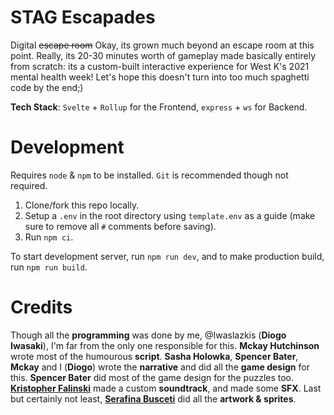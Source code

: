 # STAG Escapades
Digital ~~escape room~~ Okay, its grown much beyond an escape room at this point. Really, its 20-30 minutes worth of gameplay made basically entirely from scratch: its a custom-built interactive experience for West K's 2021 mental health week! Let's hope this doesn't turn into too much spaghetti code by the end;)

**Tech Stack**: `Svelte` + `Rollup` for the Frontend, `express` + `ws` for Backend.

# Development
Requires `node` & `npm` to be installed. `Git` is recommended though not required.

1. Clone/fork this repo locally.
2. Setup a `.env` in the root directory using `template.env` as a guide (make sure to remove all `#` comments before saving).
3. Run `npm ci`.

To start development server, run `npm run dev`, and to make production build, run `npm run build`.

# Credits

Though all the **programming** was done by me, @Iwaslazkis (**Diogo Iwasaki**), I'm far from the only one responsible for this. **Mckay Hutchinson** wrote most of the humourous **script**. **Sasha Holowka**, **Spencer Bater**, **Mckay** and I (**Diogo**) wrote the **narrative** and did all the **game design** for this. **Spencer Bater** did most of the game design for the puzzles too. **[Kristopher Falinski](https://www.youtube.com/channel/UC8PQh7RNOHwXgespCKDeCBg)** made a custom **soundtrack**, and made some **SFX**. Last but certainly not least, **[Serafina Busceti](https://www.instagram.com/thedoodle_den)** did all the **artwork & sprites**.
